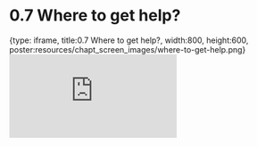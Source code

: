 # 0.7 Where to get help?
 
{type: iframe, title:0.7 Where to get help?, width:800, height:600, poster:resources/chapt_screen_images/where-to-get-help.png}
![](https://vgaysin1.github.io/CURE-MicrobialMysteries-test/where-to-get-help.html)
 

 
